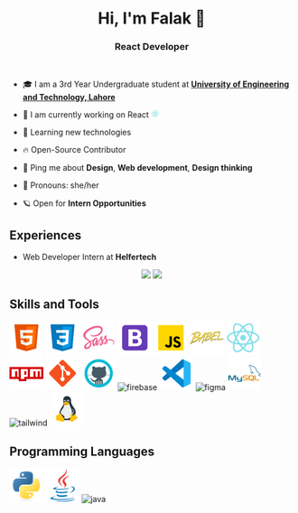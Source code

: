<h1 align="center">Hi, I'm Falak 🙋‍</h1>
<h3 align="center">React Developer</h3> 
<br>


- 🎓  I am a 3rd Year Undergraduate student at <a href="https://uet.edu.pk"> <b>University of Engineering and Technology, Lahore</b> </a>
- 🏢 I am currently working on React <span align="left"><img style="margin:auto;" src="https://raw.githubusercontent.com/sachinverma53121/sachinverma53121/master/icons/react.png"      alt=react width="14" height="14"/> </span> 

- 🌱 Learning new technologies
- 🔥 Open-Source Contributor
- 💬 Ping me about **Design**, **Web development**, **Design thinking**
- 👧 Pronouns: she/her
- 🪐 Open for **Intern Opportunities**

## Experiences 
- Web Developer Intern at **Helfertech**

<p align="center">
    <img class="darkMode" height="180em" src="https://github-readme-streak-stats.herokuapp.com/?user=falakamin31&theme=dark&hide_border=true&ring=30d158&fire=30d158&currStreakLabel=30d158&background=0d1117&stroke=00000000&count_private=true&include_all_commits=true" />
    <img class="darkMode"  src="https://activity-graph.herokuapp.com/graph?username=falakamin31&count_private=true&hide_border=true&bg_color=0d1117&custom_title=Open%20Source%20Contributions&line=34c75950&point=34c759&theme=github" />
</p>


## Skills and Tools 
<p align="left">
	<img style="margin: auto;" src="https://raw.githubusercontent.com/sachinverma53121/sachinverma53121/master/icons/html5.png" alt=html5 width="60" height="60"/> 
	<img style="margin: auto;" src="https://raw.githubusercontent.com/sachinverma53121/sachinverma53121/master/icons/css3.png" alt=css3 width="60" height="60"/> 
        <img style="margin: auto;" src="https://raw.githubusercontent.com/sachinverma53121/sachinverma53121/master/icons/sass.png" alt=sass width="60" height="60"/> 
	<img style="margin: auto;" src="https://raw.githubusercontent.com/sachinverma53121/sachinverma53121/master/icons/bootstrap.png" alt=bootstrap width="60" height="60"/>
        <img style="margin: auto;" src="https://raw.githubusercontent.com/sachinverma53121/sachinverma53121/master/icons/js.png" alt=javascript width="60" height="60"/>
	<img style="margin: auto;" src="https://raw.githubusercontent.com/sachinverma53121/sachinverma53121/master/icons/babel.png" alt=babel width="60" height="60"/>
	<img style="margin: auto;" src="https://raw.githubusercontent.com/sachinverma53121/sachinverma53121/master/icons/react.png" alt=react width="60" height="60"/> 
	<img style="margin: auto;" src="https://raw.githubusercontent.com/sachinverma53121/sachinverma53121/master/icons/npm.png" alt=npm width="60" height="60"/>
	<img style="margin: auto;" src="https://raw.githubusercontent.com/sachinverma53121/sachinverma53121/master/icons/git.png" alt=git width="60" height="60"/>
	<img style="margin: auto;" src="https://raw.githubusercontent.com/sachinverma53121/sachinverma53121/master/icons/github.png" alt=github width="60" height="60"/>
	<img src="https://www.vectorlogo.zone/logos/firebase/firebase-icon.svg" alt="firebase" width="60" height="60"/>
	<img style="margin: auto;" src="https://raw.githubusercontent.com/sachinverma53121/sachinverma53121/master/icons/vsc.png" alt=vs width="60" height="60"/>
	<img src="https://www.vectorlogo.zone/logos/figma/figma-icon.svg" alt="figma" width="60" height="60"/>
	<img src="https://raw.githubusercontent.com/devicons/devicon/master/icons/mysql/mysql-original-wordmark.svg" alt="mysql" width="60" height="60"/>
	<img src="https://www.vectorlogo.zone/logos/tailwindcss/tailwindcss-icon.svg" alt="tailwind" width="60" height="60"/>
	<img style="margin: auto;" src="https://raw.githubusercontent.com/sachinverma53121/sachinverma53121/master/icons/linux.png" alt=linux width="60" height="60"/>
	</p>

## Programming Languages 
<p align="left">
<img src="https://raw.githubusercontent.com/devicons/devicon/master/icons/python/python-original.svg" alt="python" width="60" height="60"/> 
<img src="https://raw.githubusercontent.com/devicons/devicon/master/icons/java/java-original.svg" alt="java" width="60" height="60"/>
  <img src="https://upload.wikimedia.org/wikipedia/commons/thumb/2/27/PHP-logo.svg/2560px-PHP-logo.svg.png" alt="java" width="60" height="60"/>
  
</p>
